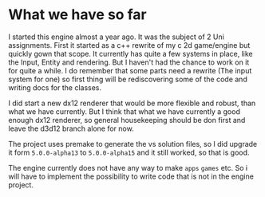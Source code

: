# What we have so far

I started this engine almost a year ago. It was the subject of 2 Uni assignments.
First it started as a c++ rewrite of my c 2d game/engine but quickly gown that scope. It currently has quite a few systems in place, like the Input, Entity and rendering. But I haven't had the chance to work on it for quite a while. I do remember that some parts need a rewrite (The input system for one) so first thing will be rediscovering some of the code and writing docs for the classes.

I did start a new dx12 renderer that would be more flexible and robust, than what we have currently. But I think that what we have currently a good enough dx12 renderer, so general housekeeping should be don first and leave the d3d12 branch alone for now.

The project uses premake to generate the vs solution files, so I did upgrade it form ``5.0.0-alpha13`` to ``5.0.0-alpha15`` and it still worked, so that is good.

The engine currently does not have any way to make ``apps`` ``games`` etc. So i will have to implement the possibility to write code that is not in the engine project.
